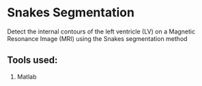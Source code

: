 # Snakes Segmentation

Detect the internal contours of the left ventricle (LV) on a Magnetic Resonance Image (MRI) using the Snakes segmentation method

## Tools used:
1. Matlab
